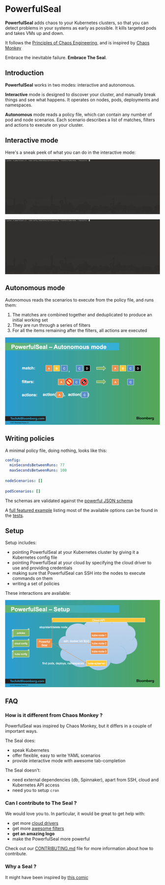 # PowerfulSeal

__PowerfulSeal__ adds chaos to your Kubernetes clusters, so that you can detect problems in your systems as early as possible. It kills targeted pods and takes VMs up and down.

It follows the [Principles of Chaos Engineering](http://principlesofchaos.org/), and is inspired by [Chaos Monkey](https://github.com/Netflix/chaosmonkey)

Embrace the inevitable failure. __Embrace The Seal__.


## Introduction

__PowerfulSeal__ works in two modes: interactive and autonomous.

__Interactive__ mode is designed to discover your cluster, and manually break things and see what happens. It operates on nodes, pods, deployments and namespaces.

__Autonomous__ mode reads a policy file, which can contain any number of pod and node scenarios. Each scenario describes a list of matches, filters and actions to execute on your cluster.

## Interactive mode

Here's a sneak peek of what you can do in the interactive mode:

![demo nodes](./media/video-nodes.gif)

![demo pods](./media/video-pods.gif)


## Autonomous mode

Autonomous reads the scenarios to execute from the policy file, and runs them:

1. The matches are combined together and deduplicated to produce an initial working set
2. They are run through a series of filters
3. For all the items remaining after the filters, all actions are executed

![pipeline](./media/pipeline.png)


## Writing policies

A minimal policy file, doing nothing, looks like this:

```yaml
config:
  minSecondsBetweenRuns: 77
  maxSecondsBetweenRuns: 100

nodeScenarios: []

podScenarios: [] 
```

The schemas are validated against the [powerful JSON schema](./powerfulseal/policy/ps-schema.json)

A [full featured example](./tests/policy/example_config.yml) listing most of the available options can be found in the [tests](./tests/policy).

## Setup


Setup includes:
- pointing PowerfulSeal at your Kubernetes cluster by giving it a Kubernetes config file
- pointing PowerfulSeal at your cloud by specifying the cloud driver to use and providing credentials
- making sure that PowerfulSeal can SSH into the nodes to execute commands on them
- writing a set of policies

These interactions are available:

![pipeline](./media/setup.png)


## FAQ

### How is it different from Chaos Monkey ?

PowerfulSeal was inspired by Chaos Monkey, but it differs in a couple of important ways.

The Seal does:
  - speak Kubernetes
  - offer flexible, easy to write YAML scenarios
  - provide interactive mode with awesome tab-completion

The Seal doesn't:
  - need external dependencies (db, Spinnaker), apart from SSH, cloud and Kubernetes API access 
  - need you to setup ```cron```

### Can I contribute to The Seal ?

We would love you to. In particular, it would be great to get help with:

- get more [cloud drivers](./powerfulseal/clouddrivers/driver.py)
- get more [awesome filters](./powerfulseal/policy/scenario.py)
- __get an amazing logo__
- make the PowerfulSeal more powerful

Check out our [CONTRIBUTING.md](CONTRIBUTING.md) file for more information about how to contribute.

### Why a Seal ?

It might have been inspired by [this comic](https://randowis.com/2015/01/07/the-tower/)

